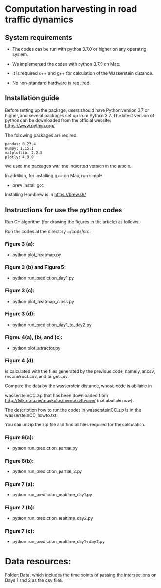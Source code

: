 # Computation harvesting in road traffic dynamics


## System requirements

* The codes can be run with python 3.7.0 or higher on any operating system.

* We implemented the codes with python 3.7.0 on Mac.

* It is required c++ and g++ for calculation of the Wasserstein distance. 

* No non-standard hardware is required.



## Installation guide

Before setting up the package, users should have Python version 3.7 or higher, and several packages set up from Python 3.7. 
The latest version of python can be downloaded from the official website: https://www.python.org/

The following packages are reqired.
```
pandas: 0.23.4
numpy: 1.15.1
matplotlib: 2.2.3
plotly: 4.9.0
```
We used the packages with the indicated version in the article.

In addition, for installing g++ on Mac, run simply

* brew install gcc

Installing Hombrew is in https://brew.sh/



## Instructions for use the python codes



Run CH algorithm (for drawing the figures in the article) as follows.

Run the codes at the directory ~/code/src:


### Figure 3 (a):

* python plot_heatmap.py


### Figure 3 (b) and Figure 5:

* python run_prediction_day1.py


### Figure 3 (c):

* python plot_heatmap_cross.py


### Figure 3 (d):

* python run_prediction_day1_to_day2.py 


### Figreu 4(a), (b), and (c):

* python plot_attractor.py


### Figure 4 (d) 

is calculated with the files generated by the previous code, namely, ar.csv, reconstruct.csv, and target.csv.

Compare the data by the wasserstein distance, whose code is abilable in

wassersteinCC.zip that has been downloaded from http://folk.ntnu.no/muskulus/menu/software/ (not abailale now).


The description how to run the codes in wassersteinCC.zip is in the wassersteinCC_howto.txt.

You can unzip the zip file and find all files required for the calculation.



### Figure 6(a):

* python run_prediction_partial.py



### Figure 6(b):

* python run_prediction_partial_2.py



### Figure 7 (a):

* python run_prediction_realtime_day1.py


### Figure 7 (b):

* python run_prediction_realtime_day2.py


### Figure 7 (c):


* python run_prediction_realtime_day1+day2.py








# Data resources:

Folder: Data, which includes the time points of passing the intersections on Days 1 and 2 as the csv files.


